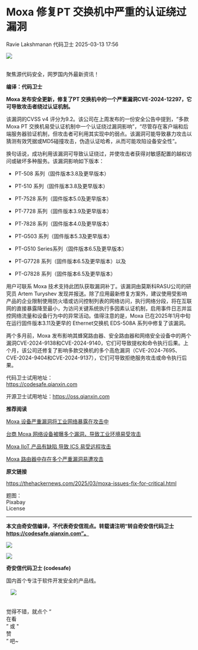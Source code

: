 #  Moxa 修复PT 交换机中严重的认证绕过漏洞   
Ravie Lakshmanan  代码卫士   2025-03-13 17:56  
  
![](https://mmbiz.qpic.cn/mmbiz_gif/Az5ZsrEic9ot90z9etZLlU7OTaPOdibteeibJMMmbwc29aJlDOmUicibIRoLdcuEQjtHQ2qjVtZBt0M5eVbYoQzlHiaw/640?wx_fmt=gif "")  
  
   
聚焦源代码安全，网罗国内外最新资讯！  
  
**编译：代码卫士**  
  
**Moxa 发布安全更新，修复了PT 交换机中的一个严重漏洞CVE-2024-12297，它可导致攻击者绕过认证机制。**  
  
该漏洞的CVSS v4 评分为9.2。该公司在上周发布的一份安全公告中提到，“多款 Moxa PT 交换机易受认证机制中一个认证绕过漏洞影响”，“尽管存在客户端和后端服务器验证机制，但攻击者可利用其实现中的弱点。该漏洞可能导致暴力攻击以猜测有效凭据或MD5碰撞攻击，伪造认证哈希，从而可能攻陷设备安全性”。  
  
换句话说，成功利用该漏洞可导致认证绕过，并使攻击者获得对敏感配置的越权访问或破坏多种服务。该漏洞影响如下版本：  
  
- PT-508 系列（固件版本3.8及更早版本）  
  
- PT-510 系列（固件版本3.8及更早版本）  
  
- PT-7528 系列（固件版本5.0及更早版本）  
  
- PT-7728 系列（固件版本3.9及更早版本）  
  
- PT-7828 系列（固件版本4.0及更早版本）  
  
- PT-G503 系列（固件版本5.3及更早版本）  
  
- PT-G510 Series系列（固件版本6.5及更早版本）  
  
- PT-G7728 系列（固件版本6.5及更早版本）以及  
  
- PT-G7828 系列（固件版本6.5及更早版本）  
  
  
  
用户可联系 Moxa 技术支持此团队获取漏洞补丁。该漏洞由莫斯科RASU公司的研究员 Artem Turyshev 发现并报送。除了应用最新修复方案外，建议使用受影响产品的企业限制使用防火墙或访问控制列表的网络访问，执行网络分段，将在互联网的直接暴露降至最小，为访问关键系统执行多因素认证机制，启用事件日志并监控网络流量和设备行为中的异常活动。值得注意的是，Moxa 已在2025年1月中旬在运行固件版本3.11及更早的 Ethernet交换机 EDS-508A 系列中修复了该漏洞。  
  
两个多月前，Moxa 发布影响其蜂窝路由器、安全路由器和网络安全设备中的两个漏洞CVE-2024-9138和CVE-2024-9140，它们可导致提权和命令执行后果。上个月，该公司还修复了影响多款交换机的多个高危漏洞（CVE-2024-7695、CVE-2024-9404和CVE-2024-9137），它们可导致拒绝服务攻击或命令执行后果。  
  
  
  
代码卫士试用地址：  
https://codesafe.qianxin.com  
  
开源卫士试用地址：https://oss.qianxin.com  
  
  
  
  
  
  
  
  
  
  
  
  
  
**推荐阅读**  
  
[Moxa 设备严重漏洞将工业网络暴露在攻击中](https://mp.weixin.qq.com/s?__biz=MzI2NTg4OTc5Nw==&mid=2247521996&idx=2&sn=dbafe74fa2a73a7ecd72c5ca600d8614&scene=21#wechat_redirect)  
  
  
[台商 Moxa 网络设备被曝多个漏洞，导致工业环境易受攻击](https://mp.weixin.qq.com/s?__biz=MzI2NTg4OTc5Nw==&mid=2247492357&idx=2&sn=0d537358b33dda855b617e0308f53c5c&scene=21#wechat_redirect)  
  
  
[Moxa IIoT 产品有缺陷 导致 ICS 易受远程攻击](https://mp.weixin.qq.com/s?__biz=MzI2NTg4OTc5Nw==&mid=2247489104&idx=4&sn=763f93957651f81be1c109d3a13ec6d0&scene=21#wechat_redirect)  
  
  
[Moxa 路由器中存在多个严重漏洞易遭攻击](https://mp.weixin.qq.com/s?__biz=MzI2NTg4OTc5Nw==&mid=2247486898&idx=1&sn=841b60f17f7d5bea481367d80908835e&scene=21#wechat_redirect)  
  
  
  
  
  
**原文链接**  
  
https://thehackernews.com/2025/03/moxa-issues-fix-for-critical.html  
  
  
  
题图：  
Pixabay   
License  
  
****  
**本文由奇安信编译，不代表奇安信观点。转载请注明“转自奇安信代码卫士 https://codesafe.qianxin.com”。**  
  
  
  
  
![](https://mmbiz.qpic.cn/mmbiz_jpg/oBANLWYScMSf7nNLWrJL6dkJp7RB8Kl4zxU9ibnQjuvo4VoZ5ic9Q91K3WshWzqEybcroVEOQpgYfx1uYgwJhlFQ/640?wx_fmt=jpeg "")  
  
![](https://mmbiz.qpic.cn/mmbiz_jpg/oBANLWYScMSN5sfviaCuvYQccJZlrr64sRlvcbdWjDic9mPQ8mBBFDCKP6VibiaNE1kDVuoIOiaIVRoTjSsSftGC8gw/640?wx_fmt=jpeg "")  
  
**奇安信代码卫士 (codesafe)**  
  
国内首个专注于软件开发安全的产品线。  
  
   ![](https://mmbiz.qpic.cn/mmbiz_gif/oBANLWYScMQ5iciaeKS21icDIWSVd0M9zEhicFK0rbCJOrgpc09iaH6nvqvsIdckDfxH2K4tu9CvPJgSf7XhGHJwVyQ/640?wx_fmt=gif "")  
  
   
觉得不错，就点个 “  
在看  
” 或 "  
赞  
” 吧~  
  
